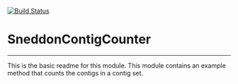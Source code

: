 [![Build Status](https://travis-ci.org/msneddon/SneddonContigCounter.svg?branch=master)](https://travis-ci.org/msneddon/SneddonContigCounter)

# SneddonContigCounter
---

This is the basic readme for this module. This module contains an example method that counts the contigs in a contig set.
